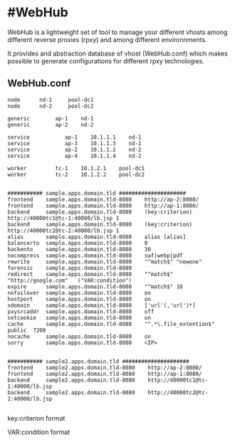 #WebHub
======

WebHub is a lightweight set of tool to manage your different vhosts among different reverse proxies (rpxy) and among different environnments.

It provides and abstraction database of vhost (WebHub.conf) which makes possible to generate configurations for different rpxy technologies.

## WebHub.conf
```
node      nd-1     pool-dc1
node      nd-2     pool-dc2

generic        ap-1    nd-1
generic        ap-2    nd-2

service           ap-1    10.1.1.1    nd-1
service           ap-3    10.1.1.3    nd-1
service           ap-2    10.1.1.2    nd-2
service           ap-4    10.1.1.4    nd-2

worker         tc-1    10.1.2.1    pool-dc1
worker         tc-2    10.1.2.2    pool-dc2


########### sample.apps.domain.tld #####################
frontend    sample.apps.domain.tld-8080    http://ap-2:8080/
frontend    sample.apps.domain.tld-8080    http://ap-1:8080/
backend     sample.apps.domain.tld-8080    (key:criterion)  http://40000tc1@tc-1:40000/lb.jsp 1
backend     sample.apps.domain.tld-8080    (key:criterion)  http://40000tc2@tc-2:40000/lb.jsp 1
alias       sample.apps.domain.tld-8080    alias [alias]
balancerto  sample.apps.domain.tld-8080    0
backento    sample.apps.domain.tld-8080    30
nocompress  sample.apps.domain.tld-8080    swf|webp|pdf
rewrite     sample.apps.domain.tld-8080    "^match$" "newone"
forensic    sample.apps.domain.tld-8080
redirect    sample.apps.domain.tld-8080    "^match$"   "http://google.com"   ("VAR:condition")
expire      sample.apps.domain.tld-8080    "^match$" 10
nofailover  sample.apps.domain.tld-8080    on
hostport    sample.apps.domain.tld-8080    on
xdomain     sample.apps.domain.tld-8080    ['url'(,'url')*]
pxysrcaddr  sample.apps.domain.tld-8080    off
setcookie   sample.apps.domain.tld-8080    on
cache       sample.apps.domain.tld-8080    "^.*\.file_extention$"       public  7200
nocache     sample.apps.domain.tld-8080    on
sorry       sample.apps.domain.tld-8080    <IP>


########### sample2.apps.domain.tld #####################
frontend    sample2.apps.domain.tld-8080    http://ap-2:8080/
frontend    sample2.apps.domain.tld-8080    http://ap-1:8080/
backend     sample2.apps.domain.tld-8080    http://40000tc1@tc-1:40000/lb.jsp 
backend     sample2.apps.domain.tld-8080    http://40000tc2@tc-2:40000/lb.jsp 


```

key:criterion format

VAR:condition format
